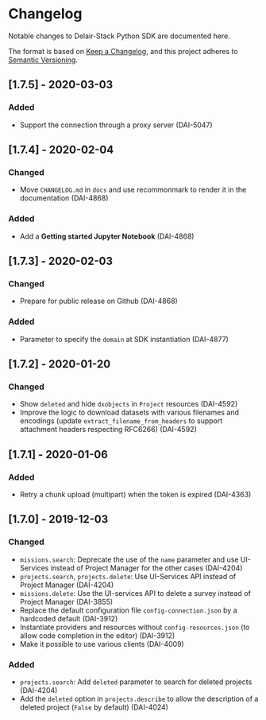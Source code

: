# Changelog

Notable changes to Delair-Stack Python SDK are documented here.

The format is based on [Keep a Changelog](https://keepachangelog.com/en/1.0.0/),
and this project adheres to [Semantic Versioning](https://semver.org/spec/v2.0.0.html).

## [1.7.5] - 2020-03-03

### Added

- Support the connection through a proxy server (DAI-5047)

## [1.7.4] - 2020-02-04

### Changed

- Move `CHANGELOG.md` in `docs` and use recommonmark to render it in the documentation (DAI-4868)

### Added

- Add a **Getting started Jupyter Notebook** (DAI-4868)

## [1.7.3] - 2020-02-03

### Changed

- Prepare for public release on Github (DAI-4868)

### Added

- Parameter to specify the `domain` at SDK instantiation (DAI-4877)

## [1.7.2] - 2020-01-20

### Changed

- Show `deleted` and hide `dxobjects` in `Project` resources (DAI-4592)
- Improve the logic to download datasets with various filenames and encodings (update `extract_filename_from_headers` to support attachment headers respecting RFC6266) (DAI-4592)

## [1.7.1] - 2020-01-06

### Added

- Retry a chunk upload (multipart) when the token is expired (DAI-4363)

## [1.7.0] - 2019-12-03

### Changed

- `missions.search`: Deprecate the use of the `name` parameter and use UI-Services instead of Project Manager for the other cases (DAI-4204)
- `projects.search`, `projects.delete`: Use UI-Services API instead of Project Manager (DAI-4204)
- `missions.delete`: Use the UI-services API to delete a survey instead of Project Manager (DAI-3855)
- Replace the default configuration file `config-connection.json` by a hardcoded default (DAI-3912)
- Instantiate providers and resources without `config-resources.json` (to allow code completion in the editor) (DAI-3912)
- Make it possible to use various clients (DAI-4009)

### Added

- `projects.search`: Add `deleted` parameter to search for deleted projects (DAI-4204)
- Add the `deleted` option in `projects.describe` to allow the description of a deleted project (`False` by default) (DAI-4024)
